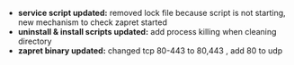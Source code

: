 - **service script updated:** removed lock file because script is not starting, new mechanism to check zapret started
- **uninstall & install scripts updated:** add process killing when cleaning directory
- **zapret binary updated:** changed tcp 80-443 to 80,443 , add 80 to udp
